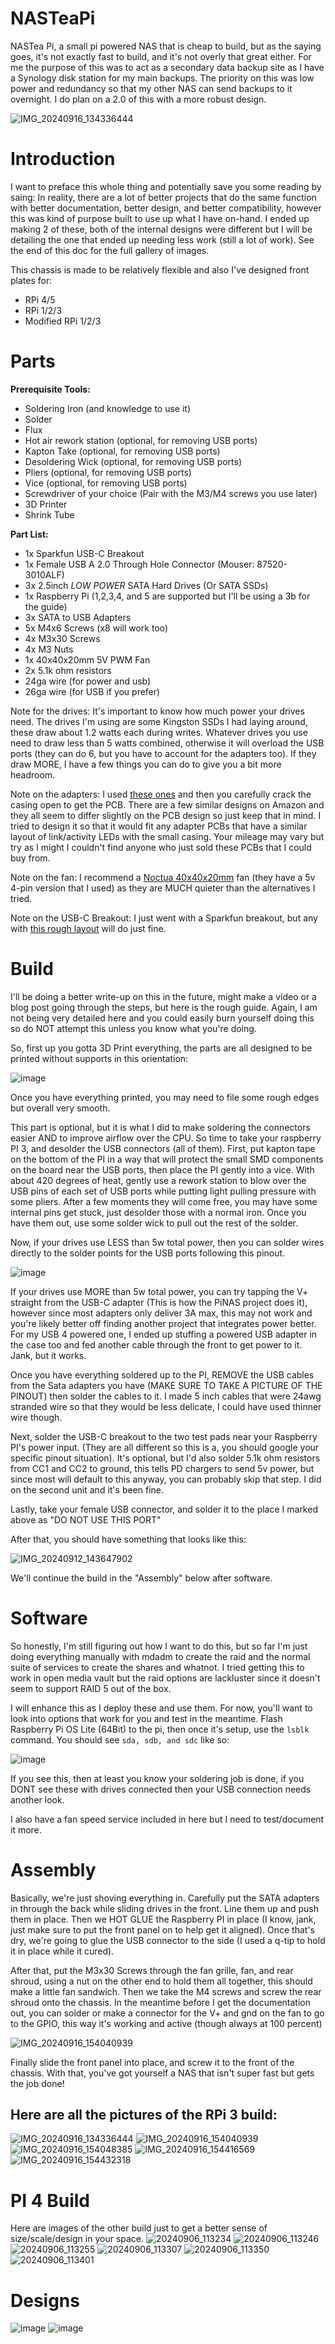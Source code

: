 # NASTeaPi

NASTea Pi, a small pi powered NAS that is cheap to build, but as the saying goes, it's not exactly fast to build, and it's not overly that great either. For me the purpose of this was to act as a secondary data backup site as I have a Synology disk station for my main backups. The priority on this was low power and redundancy so that my other NAS can send backups to it overnight. I do plan on a 2.0 of this with a more robust design.

![IMG_20240916_134336444](https://github.com/user-attachments/assets/bc13ccd7-e96a-4e18-a629-dc6ed73f86f8)

# Introduction
I want to preface this whole thing and potentially save you some reading by saing: In reality, there are a lot of better projects that do the same function with better documentation, better design, and better compatibility, however this was kind of purpose built to use up what I have on-hand. I ended up making 2 of these, both of the internal designs were different but I will be detailing the one that ended up needing less work (still a lot of work). See the end of this doc for the full gallery of images. 

This chassis is made to be relatively flexible and also I've designed front plates for:
- RPi 4/5
- RPi 1/2/3
- Modified RPi 1/2/3


# Parts
**Prerequisite Tools:**
- Soldering Iron (and knowledge to use it)
- Solder
- Flux
- Hot air rework station (optional, for removing USB ports)
- Kapton Take (optional, for removing USB ports)
- Desoldering Wick (optional, for removing USB ports)
- Pliers (optional, for removing USB ports)
- Vice (optional, for removing USB ports)
- Screwdriver of your choice (Pair with the M3/M4 screws you use later)
- 3D Printer
- Shrink Tube

**Part List:**
- 1x Sparkfun USB-C Breakout
- 1x Female USB A 2.0 Through Hole Connector (Mouser: 87520-3010ALF) 
- 3x 2.5inch _LOW POWER_ SATA Hard Drives (Or SATA SSDs)
- 1x Raspberry Pi (1,2,3,4, and 5 are supported but I'll be using a 3b for the guide)
- 3x SATA to USB Adapters
- 5x M4x6 Screws (x8 will work too)
- 4x M3x30 Screws
- 4x M3 Nuts
- 1x 40x40x20mm 5V PWM Fan
- 2x 5.1k ohm resistors
- 24ga wire (for power and usb)
- 26ga wire (for USB if you prefer)

Note for the drives: 
It's important to know how much power your drives need. The drives I'm using are some Kingston SSDs I had laying around, these draw about 1.2 watts each during writes. Whatever drives you use need to draw less than 5 watts combined, otherwise it will overload the USB ports (they can do 6, but you have to account for the adapters too). If they draw MORE, I have a few things you can do to give you a bit more headroom. 

Note on the adapters:
I used [these ones](https://www.amazon.com/dp/B073SXTY64) and then you carefully crack the casing open to get the PCB. There are a few similar designs on Amazon and they all seem to differ slightly on the PCB design so just keep that in mind. I tried to design it so that it would fit any adapter PCBs that have a similar layout of link/activity LEDs with the small casing. Your mileage may vary but try as I might I couldn't find anyone who just sold these PCBs that I could buy from. 

Note on the fan:
I recommend a [Noctua 40x40x20mm](https://www.amazon.com/gp/product/B071FNHVXN) fan (they have a 5v 4-pin version that I used) as they are MUCH quieter than the alternatives I tried. 

Note on the USB-C Breakout:
I just went with a Sparkfun breakout, but any with [this rough layout](https://www.amazon.com/dp/B07M6R37L8) will do just fine. 


# Build
I'll be doing a better write-up on this in the future, might make a video or a blog post going through the steps, but here is the rough guide. Again, I am not being very detailed here and you could easily burn yourself doing this so do NOT attempt this unless you know what you're doing. 

So, first up you gotta 3D Print everything, the parts are all designed to be printed without supports in this orientation:

![image](https://github.com/user-attachments/assets/b58eb38f-0422-4726-bb30-df61f981468e)

Once you have everything printed, you may need to file some rough edges but overall very smooth. 

This part is optional, but it is what I did to make soldering the connectors easier AND to improve airflow over the CPU. So time to take your raspberry PI 3, and desolder the USB connectors (all of them). First, put kapton tape on the bottom of the PI in a way that will protect the small SMD components on the board near the USB ports, then place the PI gently into a vice. With about 420 degrees of heat, gently use a rework station to blow over the USB pins of each set of USB ports while putting light pulling pressure with some pliers. After a few moments they will come free, you may have some internal pins get stuck, just desolder those with a normal iron. Once you have them out, use some solder wick to pull out the rest of the solder. 

Now, if your drives use LESS than 5w total power, then you can solder wires directly to the solder points for the USB ports following this pinout.

![image](https://github.com/user-attachments/assets/a7d29cb5-6e4e-426d-8b99-8c05b4f17c50)

If your drives use MORE than 5w total power, you can try tapping the V+ straight from the USB-C adapter (This is how the PiNAS project does it), however since most adapters only deliver 3A max, this may not work and you're likely better off finding another project that integrates power better. For my USB 4 powered one, I ended up stuffing a powered USB adapter in the case too and fed another cable through the front to get power to it. Jank, but it works. 

Once you have everything soldered up to the PI, REMOVE the USB cables from the Sata adapters you have (MAKE SURE TO TAKE A PICTURE OF THE PINOUT) then solder the cables to it. I made 5 inch cables that were 24awg stranded wire so that they would be less delicate, I could have used thinner wire though. 

Next, solder the USB-C breakout to the two test pads near your Raspberry PI's power input. (They are all different so this is a, you should google your specific pinout situation). It's optional, but I'd also solder 5.1k ohm resistors from CC1 and CC2 to ground, this tells PD chargers to send 5v power, but since most will default to this anyway, you can probably skip that step. I did on the second unit and it's been fine.

Lastly, take your female USB connector, and solder it to the place I marked above as "DO NOT USE THIS PORT"

After that, you should have something that looks like this:

![IMG_20240912_143647902](https://github.com/user-attachments/assets/bd32660b-a6bb-4371-92dd-a7fc859ce0fd)

We'll continue the build in the "Assembly" below after software.

# Software

So honestly, I'm still figuring out how I want to do this, but so far I'm just doing everything manually with mdadm to create the raid and the normal suite of services to create the shares and whatnot. I tried getting this to work in open media vault but the raid options are lackluster since it doesn't seem to support RAID 5 out of the box. 

I will enhance this as I deploy these and use them. For now, you'll want to look into options that work for you and test in the meantime. Flash Raspberry Pi OS Lite (64Bit) to the pi, then once it's setup, use the `lsblk` command. You should see `sda, sdb, and sdc` like so: 

![image](https://github.com/user-attachments/assets/1f79fc0f-e1b0-4dae-bbb0-12b0e283f7ff)

If you see this, then at least you know your soldering job is done, if you DONT see these with drives connected then your USB connection needs another look. 

I also have a fan speed service included in here but I need to test/document it more.


# Assembly
Basically, we're just shoving everything in. Carefully put the SATA adapters in through the back while sliding drives in the front. Line them up and push them in place. Then we HOT GLUE the Raspberry PI in place (I know, jank, just make sure to put the front panel on to help get it aligned). Once that's dry, we're going to glue the USB connector to the side (I used a q-tip to hold it in place while it cured).

After that, put the M3x30 Screws through the fan grille, fan, and rear shroud, using a nut on the other end to hold them all together, this should make a little fan sandwich. Then we take the M4 screws and screw the rear shroud onto the chassis. In the meantime before I get the documentation out, you can solder or make a connector for the V+ and gnd on the fan to go to the GPIO, this way it's working and active (though always at 100 percent)

![IMG_20240916_154040939](https://github.com/user-attachments/assets/c80c4a70-3a3a-463e-9947-3e664e08d2da)

Finally slide the front panel into place, and screw it to the front of the chassis. With that, you've got yourself a NAS that isn't super fast but gets the job done!

## Here are all the pictures of the RPi 3 build:

![IMG_20240916_134336444](https://github.com/user-attachments/assets/dca5c1db-3f0b-47af-b2c7-ae82019df462)
![IMG_20240916_154040939](https://github.com/user-attachments/assets/ddf4cc68-791b-41c8-88f8-1a099ee67de3)
![IMG_20240916_154048385](https://github.com/user-attachments/assets/e5d0fce2-bf6a-4bfb-b2e7-af466d7c62a8)
![IMG_20240916_154416569](https://github.com/user-attachments/assets/167c3795-3314-4d82-a1cd-456b383f2540)
![IMG_20240916_154432318](https://github.com/user-attachments/assets/659543bf-790c-4305-80c3-f09e8c60eb43)


# PI 4 Build
Here are images of the other build just to get a better sense of size/scale/design in your space.
![20240906_113234](https://github.com/user-attachments/assets/18bd2b58-22e7-464c-9a11-35405c446335)
![20240906_113246](https://github.com/user-attachments/assets/021f5fb2-a567-4727-993f-0b9f75b50976)
![20240906_113255](https://github.com/user-attachments/assets/a314fa8b-b3e6-4227-819d-9241c52b5ce1)
![20240906_113307](https://github.com/user-attachments/assets/dbbc4bf9-869a-466e-9687-599e92056e89)
![20240906_113350](https://github.com/user-attachments/assets/0e2cbaa7-e6c3-477c-ac85-01bba730f467)
![20240906_113401](https://github.com/user-attachments/assets/3de29452-d0ca-4421-b9fb-bfd538f9642b)

# Designs
![image](https://github.com/user-attachments/assets/d0cc242d-6f9c-4613-ae51-bb5666934720)
![image](https://github.com/user-attachments/assets/1edec0ec-a0c8-4e96-a2f0-7c502580d46a)
